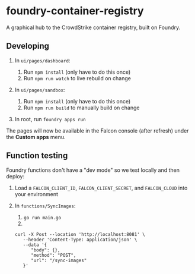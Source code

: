 # foundry-container-registry

A graphical hub to the CrowdStrike container registry, built on Foundry.

## Developing

1. In `ui/pages/dashboard`:

   1. Run `npm install` (only have to do this once)
   1. Run `npm run watch` to live rebuild on change

1. In `ui/pages/sandbox`:

   1. Run `npm install` (only have to do this once)
   1. Run `npm run build` to manually build on change

1. In root, run `foundry apps run`

The pages will now be available in the Falcon console (after refresh) under the **Custom apps** menu.

## Function testing

Foundry functions don't have a "dev mode" so we test locally and then deploy:

1. Load a `FALCON_CLIENT_ID`, `FALCON_CLIENT_SECRET`, and `FALCON_CLOUD` into your environment
1. In `functions/SyncImages`:

   1. `go run main.go`
   1.

   ```shell
   curl -X Post --location 'http://localhost:8081' \
      --header 'Content-Type: application/json' \
      --data '{
         "body": {},
         "method": "POST",
         "url": "/sync-images"
      }'
   ```
